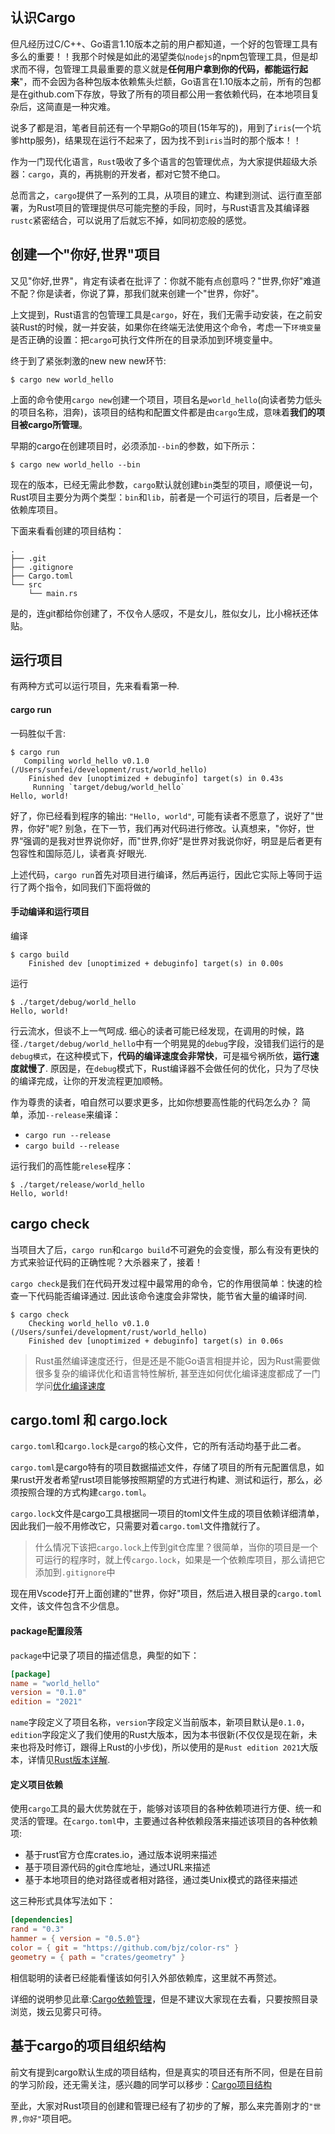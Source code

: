 ## 认识Cargo

但凡经历过C/C++、Go语言1.10版本之前的用户都知道，一个好的包管理工具有多么的重要！！我那个时候是如此的渴望类似`nodejs`的npm包管理工具，但是却求而不得，包管理工具最重要的意义就是**任何用户拿到你的代码，都能运行起来**"，而不会因为各种包版本依赖焦头烂额，Go语言在1.10版本之前，所有的包都是在github.com下存放，导致了所有的项目都公用一套依赖代码，在本地项目复杂后，这简直是一种灾难。

说多了都是泪，笔者目前还有一个早期Go的项目(15年写的)，用到了`iris`(一个坑爹http服务)，结果现在运行不起来了，因为找不到`iris`当时的那个版本！！

作为一门现代化语言，`Rust`吸收了多个语言的包管理优点，为大家提供超级大杀器：`cargo`，真的，再挑剔的开发者，都对它赞不绝口。

总而言之，`cargo`提供了一系列的工具，从项目的建立、构建到测试、运行直至部署，为Rust项目的管理提供尽可能完整的手段，同时，与Rust语言及其编译器`rustc`紧密结合，可以说用了后就忘不掉，如同初恋般的感觉。


## 创建一个"你好,世界"项目

又见"你好,世界"，肯定有读者在批评了：你就不能有点创意吗？"世界,你好"难道不配？你是读者，你说了算，那我们就来创建一个"世界，你好"。

上文提到，Rust语言的包管理工具是`cargo`，好在，我们无需手动安装，在之前安装Rust的时候，就一并安装，如果你在终端无法使用这个命令，考虑一下`环境变量`是否正确的设置：把`cargo`可执行文件所在的目录添加到环境变量中。

终于到了紧张刺激的new new new环节:
```console
$ cargo new world_hello
```

上面的命令使用`cargo new`创建一个项目，项目名是`world_hello`(向读者势力低头的项目名称，泪奔)，该项目的结构和配置文件都是由`cargo`生成，意味着**我们的项目被cargo所管理**。

早期的cargo在创建项目时，必须添加`--bin`的参数，如下所示：
```console
$ cargo new world_hello --bin
```

现在的版本，已经无需此参数，`cargo`默认就创建`bin`类型的项目，顺便说一句，Rust项目主要分为两个类型：`bin`和`lib`，前者是一个可运行的项目，后者是一个依赖库项目。

下面来看看创建的项目结构：
```console
.
├── .git
├── .gitignore
├── Cargo.toml
└── src
    └── main.rs

```

是的，连git都给你创建了，不仅令人感叹，不是女儿，胜似女儿，比小棉袄还体贴。

## 运行项目
有两种方式可以运行项目，先来看看第一种.

#### cargo run
一码胜似千言:
```console
$ cargo run
   Compiling world_hello v0.1.0 (/Users/sunfei/development/rust/world_hello)
    Finished dev [unoptimized + debuginfo] target(s) in 0.43s
     Running `target/debug/world_hello`
Hello, world!
```

好了，你已经看到程序的输出: `"Hello, world"`, 可能有读者不愿意了，说好了"世界，你好"呢? 别急，在下一节，我们再对代码进行修改。认真想来，"你好，世界“强调的是我对世界说你好，而"世界,你好“是世界对我说你好，明显是后者更有包容性和国际范儿，读者真·好眼光.

上述代码，`cargo run`首先对项目进行编译，然后再运行，因此它实际上等同于运行了两个指令，如同我们下面将做的

#### 手动编译和运行项目

编译
```console
$ cargo build
    Finished dev [unoptimized + debuginfo] target(s) in 0.00s
```

运行
```console
$ ./target/debug/world_hello 
Hello, world!
```

行云流水，但谈不上一气呵成. 细心的读者可能已经发现，在调用的时候，路径`./target/debug/world_hello`中有一个明晃晃的`debug`字段，没错我们运行的是`debug模式`，在这种模式下，**代码的编译速度会非常快**，可是福兮祸所依，**运行速度就慢了**. 原因是，在`debug`模式下，Rust编译器不会做任何的优化，只为了尽快的编译完成，让你的开发流程更加顺畅。

作为尊贵的读者，咱自然可以要求更多，比如你想要高性能的代码怎么办？ 简单，添加`--release`来编译：
- `cargo run --release`
- `cargo build --release`

运行我们的高性能`relese`程序：

```console
$ ./target/release/world_hello 
Hello, world!
```

## cargo check
当项目大了后，`cargo run`和`cargo build`不可避免的会变慢，那么有没有更快的方式来验证代码的正确性呢？大杀器来了，接着！

`cargo check`是我们在代码开发过程中最常用的命令，它的作用很简单：快速的检查一下代码能否编译通过. 因此该命令速度会非常快，能节省大量的编译时间.

```console
$ cargo check
    Checking world_hello v0.1.0 (/Users/sunfei/development/rust/world_hello)
    Finished dev [unoptimized + debuginfo] target(s) in 0.06s
```

> Rust虽然编译速度还行，但是还是不能Go语言相提并论，因为Rust需要做很多复杂的编译优化和语言特性解析, 甚至连如何优化编译速度都成了一门学问[优化编译速度](../compiler/speed-up.md)


## cargo.toml 和 cargo.lock

`cargo.toml`和`cargo.lock`是`cargo`的核心文件，它的所有活动均基于此二者。

`cargo.toml`是cargo特有的项目数据描述文件，存储了项目的所有元配置信息，如果rust开发者希望rust项目能够按照期望的方式进行构建、测试和运行，那么，必须按照合理的方式构建`cargo.toml`。

`cargo.lock`文件是cargo工具根据同一项目的toml文件生成的项目依赖详细清单，因此我们一般不用修改它，只需要对着`cargo.toml`文件撸就行了。

> 什么情况下该把`cargo.lock`上传到git仓库里？很简单，当你的项目是一个可运行的程序时，就上传`cargo.lock`，如果是一个依赖库项目，那么请把它添加到`.gitignore`中

现在用Vscode打开上面创建的"世界，你好"项目，然后进入根目录的`cargo.toml`文件，该文件包含不少信息。

#### package配置段落
`package`中记录了项目的描述信息，典型的如下：

```toml
[package]
name = "world_hello"
version = "0.1.0"
edition = "2021"
```

`name`字段定义了项目名称，`version`字段定义当前版本，新项目默认是`0.1.0`，`edition`字段定义了我们使用的Rust大版本，因为本书很新(不仅仅是现在新，未来也将及时修订，跟得上Rust的小步伐)，所以使用的是`Rust edition 2021`大版本，详情见[Rust版本详解](../appendix/rust-version.md).


#### 定义项目依赖

使用`cargo`工具的最大优势就在于，能够对该项目的各种依赖项进行方便、统一和灵活的管理。在`cargo.toml`中，主要通过各种依赖段落来描述该项目的各种依赖项:

- 基于rust官方仓库crates.io，通过版本说明来描述
- 基于项目源代码的git仓库地址，通过URL来描述
- 基于本地项目的绝对路径或者相对路径，通过类Unix模式的路径来描述 

这三种形式具体写法如下：

```toml
[dependencies]
rand = "0.3"
hammer = { version = "0.5.0"}
color = { git = "https://github.com/bjz/color-rs" }
geometry = { path = "crates/geometry" }
```

相信聪明的读者已经能看懂该如何引入外部依赖库，这里就不再赘述。

详细的说明参见此章:[Cargo依赖管理](../cargo/dependency.md)，但是不建议大家现在去看，只要按照目录浏览，拨云见雾只可待。

## 基于cargo的项目组织结构

前文有提到cargo默认生成的项目结构，但是真实的项目还有所不同，但是在目前的学习阶段，还无需关注，感兴趣的同学可以移步：[Cargo项目结构](../cargo/layout.md)


至此，大家对Rust项目的创建和管理已经有了初步的了解，那么来完善刚才的`"世界,你好"`项目吧。